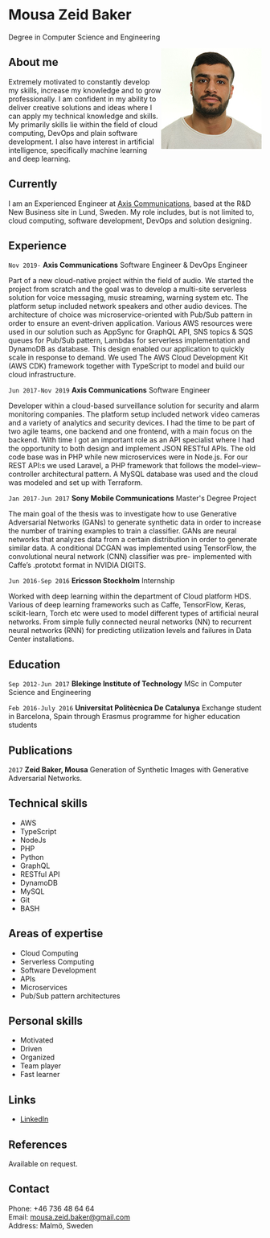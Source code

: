# Mousa Zeid Baker
Degree in Computer Science and Engineering

<img align="right" src="./images/mousa_profile_image.jpeg">

## About me
Extremely motivated to constantly develop my skills, increase my knowledge
and to grow professionally. I am confident in my ability to deliver creative
solutions and ideas where I can apply my technical knowledge and skills. My
primarily skills lie within the field of cloud computing, DevOps and plain
software development. I also have interest in artificial intelligence,
specifically machine learning and deep learning.

## Currently

I am an Experienced Engineer at [Axis Communications](http://www.axis.com/),
based at the R&D New Business site in Lund, Sweden. My role includes, but is
not limited to, cloud computing, software development, DevOps and solution
designing.

## Experience
`Nov 2019-` __Axis Communications__ Software Engineer & DevOps Engineer

Part of a new cloud-native project within the field of audio. We started the
project from scratch and the goal was to develop a multi-site serverless
solution for voice messaging, music streaming, warning system etc. The
platform setup included network speakers and other audio devices. The
architecture of choice was microservice-oriented with Pub/Sub pattern in
order to ensure an event-driven application. Various AWS resources were used
in our solution such as AppSync for GraphQL API, SNS topics & SQS queues for
Pub/Sub pattern, Lambdas for serverless implementation and DynamoDB as
database. This design enabled our application to quickly scale in response to
demand. We used The AWS Cloud Development Kit (AWS CDK) framework together
with TypeScript to model and build our cloud infrastructure.

`Jun 2017-Nov 2019` __Axis Communications__ Software Engineer

Developer within a cloud-based surveillance solution for security and alarm
monitoring companies. The platform setup included network video cameras and a
variety of analytics and security devices. I had the time to be part of two
agile teams, one backend and one frontend, with a main focus on the backend.
With time I got an important role as an API specialist where I had the
opportunity to both design and implement JSON RESTful APIs. The old code base
was in PHP while new microservices were in Node.js. For our REST API:s we
used Laravel, a PHP framework that follows the model–view–controller
architectural pattern. A MySQL database was used and the cloud was modeled
and set up with Terraform.

`Jan 2017-Jun 2017` __Sony Mobile Communications__ Master's Degree Project

The main goal of the thesis was to investigate how to use Generative
Adversarial Networks (GANs) to generate synthetic data in order to increase
the number of training examples to train a classifier. GANs are neural
networks that analyzes data from a certain distribution in order to generate
similar data. A conditional DCGAN was implemented using TensorFlow, the
convolutional neural network (CNN) classifier was pre- implemented with
Caffe’s .prototxt format in NVIDIA DIGITS.

`Jun 2016-Sep 2016` __Ericsson Stockholm__ Internship

Worked with deep learning within the department of Cloud platform HDS.
Various of deep learning frameworks such as Caffe, TensorFlow, Keras,
scikit-learn, Torch etc were used to model different types of artificial
neural networks. From simple fully connected neural networks (NN) to
recurrent neural networks (RNN) for predicting utilization levels and
failures in Data Center installations.

## Education

`Sep 2012-Jun 2017` __Blekinge Institute of Technology__ MSc in Computer Science and
Engineering

`Feb 2016-July 2016` __Universitat Politècnica De Catalunya__ Exchange student in Barcelona,
Spain through Erasmus programme for higher education students


## Publications

<!-- ### Thesis -->
`2017` __Zeid Baker, Mousa__ Generation of Synthetic Images with Generative
Adversarial Networks.


## Technical skills

* AWS
* TypeScript
* NodeJs
* PHP
* Python
* GraphQL
* RESTful API
* DynamoDB
* MySQL
* Git
* BASH

## Areas of expertise

* Cloud Computing
* Serverless Computing
* Software Development
* APIs
* Microservices
* Pub/Sub pattern architectures

## Personal skills
* Motivated
* Driven
* Organized
* Team player
* Fast learner

## Links 
* [LinkedIn](https://www.linkedin.com/in/mousazeidbaker/)

## References

Available on request.

## Contact
Phone: +46 736 48 64 64  
Email: mousa.zeid.baker@gmail.com  
Address: Malmö, Sweden
